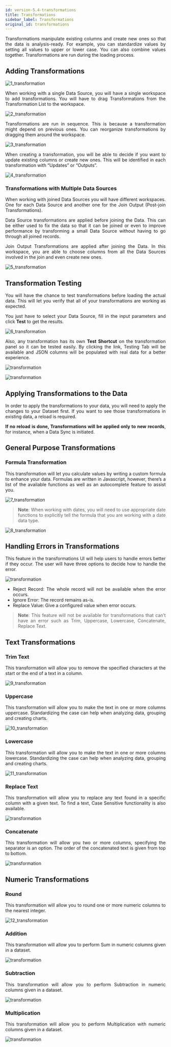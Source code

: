 ```yaml
---
id: version-5.4-transformations
title: Transformations
sidebar_label: Transformations
original_id: transformations
---
```

<div style="text-align: justify">

Transformations manipulate existing columns and create new ones so that the data is analysis-ready. For example, you can standardize values by setting all values to upper or lower case. You can also combine values together. Transformations are run during the loading process.

## Adding Transformations
![1_transformation](https://s3.amazonaws.com/cdn.qrvey.com/documentation_assets/ui-docs/datasets/Transformations/1_transformation.png#thumbnail)

When working with a single Data Source, you will have a single workspace to add transformations. You will have to drag Transformations from the Transformation List to the workspace.

![2_transformation](https://s3.amazonaws.com/cdn.qrvey.com/documentation_assets/ui-docs/datasets/Transformations/2_transformation.png#thumbnail)

Transformations are run in sequence. This is because a transformation might depend on previous ones. You can reorganize transformations by dragging them around the workspace.

![3_transformation](https://s3.amazonaws.com/cdn.qrvey.com/documentation_assets/ui-docs/datasets/Transformations/3_transformation.png#thumbnail)

When creating a transformation, you will be able to decide if you want to update existing columns or create new ones. This will be identified in each transformation with “Updates” or “Outputs”.

![4_transformation](https://s3.amazonaws.com/cdn.qrvey.com/documentation_assets/ui-docs/datasets/Transformations/4_transformation.png#thumbnail)


### Transformations with Multiple Data Sources
When working with joined Data Sources you will have different workspaces. One for each Data Source and another one for the Join Output (Post-join Transformations).

Data Source transformations are applied before joining the Data. This can be either used to fix the data so that it can be joined or even to improve performance by transforming a small Data Source without having to go through all joined records.

Join Output Transformations are applied after joining the Data. In this workspace, you are able to choose columns from all the Data Sources involved in the join and even create new ones.

![5_transformation](https://s3.amazonaws.com/cdn.qrvey.com/documentation_assets/ui-docs/datasets/Transformations/5_transformation.png#thumbnail)

## Transformation Testing
You will have the chance to test transformations before loading the actual data. This will let you verify that all of your transformations are working as expected.

You just have to select your Data Source, fill in the input parameters and click **Test** to get the results.

![6_transformation](https://s3.amazonaws.com/cdn.qrvey.com/documentation_assets/ui-docs/datasets/Transformations/6_transformation.png#thumbnail)


Also, any transformation has its own **Test Shortcut** on the transformation panel so it can be tested easily. By clicking the link, Testing Tab will be available and JSON columns will be populated with real data for a better experience.

![transformation](https://s3.amazonaws.com/cdn.qrvey.com/documentation_assets/ui-docs/datasets/Transformations/6a_transformation.png#thumbnail)

![transformation](https://s3.amazonaws.com/cdn.qrvey.com/documentation_assets/ui-docs/datasets/Transformations/6b_transformation.png#thumbnail)

## Applying Transformations to the Data
In order to apply the transformations to your data, you will need to apply the changes to your Dataset first. If you want to see those transformations in existing data, a reload is required.

**If no reload is done, Transformations will be applied only to new records**, for instance, when a Data Sync is initiated.

## General Purpose Transformations
### Formula Transformation

This transformation will let you calculate values by writing a custom formula to enhance your data. Formulas are written in Javascript, however, there’s a list of the available functions as well as an autocomplete feature to assist you.

![7_transformation](https://s3.amazonaws.com/cdn.qrvey.com/documentation_assets/ui-docs/datasets/Transformations/7_transformation.png#thumbnail)

>**Note**: When working with dates, you will need to use appropriate date functions to explicitly tell the formula that you are working with a date data type.


![8_transformation](https://s3.amazonaws.com/cdn.qrvey.com/documentation_assets/ui-docs/datasets/Transformations/8_transformation.png#thumbnail)


## Handling Errors in Transformations
This feature in the transformations UI will help users to handle errors better if they occur. The user will have three options to decide how to handle the error.

![transformation](https://s3.amazonaws.com/cdn.qrvey.com/documentation_assets/ui-docs/datasets/Transformations/8a_transformation.png#thumbnail)

* Reject Record: The whole record will not be available when the error occurs.
* Ignore Error: The record remains as-is.
* Replace Value: Give a configured value when error occurs.
>**Note**: This feature will not be available for transformations that can’t have an error such as Trim, Uppercase, Lowercase, Concatenate, Replace Text.


## Text Transformations
### Trim Text
This transformation will allow you to remove the specified characters at the start or the end of a text in a column.

![9_transformation](https://s3.amazonaws.com/cdn.qrvey.com/documentation_assets/ui-docs/datasets/Transformations/9_transformation.png#thumbnail)


### Uppercase
This transformation will allow you to make the text in one or more columns uppercase.  Standardizing the case can help when analyzing data, grouping and creating charts.

![10_transformation](https://s3.amazonaws.com/cdn.qrvey.com/documentation_assets/ui-docs/datasets/Transformations/10_transformation.png#thumbnail)

### Lowercase
This transformation will allow you to make the text in one or more columns lowercase.  Standardizing the case can help when analyzing data, grouping and creating charts.

![11_transformation](https://s3.amazonaws.com/cdn.qrvey.com/documentation_assets/ui-docs/datasets/Transformations/11_transformation.png#thumbnail)

### Replace Text
This transformation will allow you to replace any text found in a specific column with a given text.  To find a text, Case Sensitive functionality is also available.

![transformation](https://s3.amazonaws.com/cdn.qrvey.com/documentation_assets/ui-docs/datasets/Transformations/11a_transformation.png#thumbnail)

### Concatenate
This transformation will allow you two or more columns, specifying the separator is an option. The order of the concatenated text is given from top to bottom.

![transformation](https://s3.amazonaws.com/cdn.qrvey.com/documentation_assets/ui-docs/datasets/Transformations/11b_transformation.png#thumbnail)

## Numeric Transformations
### Round
This transformation will allow you to round one or more numeric columns to the nearest integer.

![12_transformation](https://s3.amazonaws.com/cdn.qrvey.com/documentation_assets/ui-docs/datasets/Transformations/12_transformation.png#thumbnail)

### Addition
This transformation will allow you to perform Sum in numeric columns given in a dataset.

![transformation](https://s3.amazonaws.com/cdn.qrvey.com/documentation_assets/ui-docs/datasets/Transformations/13_transformation.png#thumbnail)

### Subtraction
This transformation  will allow you to perform Subtraction in numeric columns given in a dataset.

![transformation](https://s3.amazonaws.com/cdn.qrvey.com/documentation_assets/ui-docs/datasets/Transformations/14_transformation.png#thumbnail)

### Multiplication
This transformation  will allow you to perform Multiplication with numeric columns given in a dataset.

![transformation](https://s3.amazonaws.com/cdn.qrvey.com/documentation_assets/ui-docs/datasets/Transformations/15_transformation.png#thumbnail)